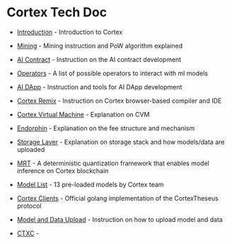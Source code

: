 # Cortex Tech Doc

- [Introduction](cortex-intro.md) - Introduction to Cortex
- [Mining](mining.md) - Mining instruction and PoW algorithm explained
- [AI Contract](ai-contracts.md) - Instruction on the AI contract development
- [Operators](cvm-operators) - A list of possible operators to interact with ml models
- [AI DApp](ai-dapps.md) - Instruction and tools for AI DApp development
- [Cortex Remix](cortex-remix.md) - Instruction on Cortex browser-based compiler and IDE
- [Cortex Virtual Machine](cvm.md) - Explanation on CVM
- [Endorphin](endorphin.md) - Explanation on the fee structure and mechanism
- [Storage Layer](storage-layer.md) - Explanation on storage stack and how models/data are uploaded

- [MRT](mrt.md) - A deterministic quantization framework that enables model inference on Cortex blockchain
- [Model List](model-list.md) - 13 pre-loaded models by Cortex team
- [Cortex Clients](clients) - Official golang implementation of the CortexTheseus protocol

- [Model and Data Upload](model-data-upload) - Instruction on how to upload model and data
- [CTXC](ctxc.md) - 

